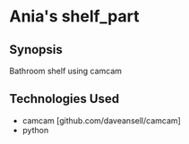 Ania's shelf_part
=======================

## Synopsis

Bathroom shelf using camcam

## Technologies Used

- camcam [github.com/daveansell/camcam]
- python
